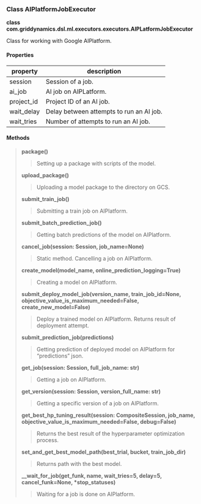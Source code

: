 ### Class AIPlatformJobExecutor

**class com.griddynamics.dsl.ml.executors.executors.AIPLatformJobExecutor**

Class for working with Google AIPlatform.


#### Properties

|property   | description                                                                           
|-----------|---------------------------------------------|
| session   | Session of a job.|
| ai_job   | AI job on AIPLatform.|
| project_id    | Project ID of an AI job.|
| wait_delay| Delay between attempts to run an AI job.|
| wait_tries| Number of  attempts to run an AI job.|

#### Methods
> **package()**
> > Setting up a package with scripts of the model.  
> 
> **upload_package()**
> > Uploading a model package to the directory on GCS.   
> 
> **submit_train_job()**
> > Submitting a train job on AIPlatform.
> 
> **submit_batch_prediction_job()**
> > Getting batch predictions of the model on AIPlatform.
> 
> **cancel_job(session: Session, job_name=None)**
> > Static method. Cancelling a job on AIPlatform.
> 
> **create_model(model_name, online_prediction_logging=True)**
> > Creating a model on AIPlatform.
> 
> **submit_deploy_model_job(version_name, train_job_id=None, objective_value_is_maximum_needed=False, create_new_model=False)**
> > Deploy a trained model on AIPlatform. Returns result of deployment attempt.
> 
> **submit_prediction_job(predictions)**
> > Getting prediction of deployed model on AIPlatform for “predictions” json.
> 
> **get_job(session: Session, full_job_name: str)**
> > Getting a job on AIPlatform.
> 
> **get_version(session: Session, version_full_name: str)**
> > Getting a specific version of a job on AIPlatform.
> 
> **get_best_hp_tuning_result(session: CompositeSession, job_name, objective_value_is_maximum_needed=False, debug=False)**
> > Returns the best result of the hyperparameter optimization process.
> 
> **set_and_get_best_model_path(best_trial, bucket, train_job_dir)**
> > Returns path with the best model.
> 
> **__wait_for_job(get_funk, name, wait_tries=5, delay=5, cancel_funk=None, \*stop_statuses)**
> > Waiting for a job is done on AIPlatform.
